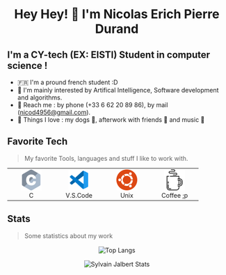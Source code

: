 <h1 align="center">
Hey Hey! 👋 I'm Nicolas Erich Pierre Durand
</h1>

<h2> I'm a CY-tech (EX: EISTI) Student in computer science ! </h2>
  
- 🇫🇷 I'm a pround french student :D 
- 👀 I'm mainly interested by Artifical Intelligence, Software development and algorithms.
- 📱 Reach me : by phone (+33 6 62 20 89 86), by mail (nicod4956@gmail.com).
- 💛 Things I love : my dogs 🐶, afterwork with friends 🍻 and music 🎵

## Favorite Tech
> My favorite Tools, languages and stuff I like to work with.

<table align="center">
  <tr>
  <td align="center" width="96">
        <img src="./c.svg" width="48" height="48" alt="C" />
      </a>
      <br>C
    </td>
    <td align="center" width="96">
        <img src="./vscode.svg" width="48" height="48" alt="V.S.Code" />
      </a>
      <br>V.S.Code
    </td>
    <td align="center" width="96">
        <img src="./ubuntu.svg" width="48" height="48" alt="Ubuntu" />
      </a>
      <br>Unix
    </td>
    <td align="center" width="96">
        <img src="./coffee.svg" width="48" height="48" alt="Coffee" />
      </a>
      <br>Coffee ;p
    </td>
  </tr>
</table>

## Stats
> Some statistics about my work

<p align="center">
    <img align="center"  src="https://github-readme-stats.vercel.app/api/top-langs/?username=Durandnico&count_private=true&title_color=fff&text_color=9f9f9f&bg_color=181818&border_color=0055CC&layout=compact&langs_count=10&custom_title=Languages%20In%20My%20Public%20Codes" alt="Top Langs" />
</p>

<p align="center">
    <img align="center"  src="https://github-readme-stats.vercel.app/api/?username=Durandnico&show_icons=true&count_private=true&title_color=fff&icon_color=0055CC&text_color=9f9f9f&bg_color=181818&border_color=0055CC&hide=contribs,issues&custom_title=My%20GitHub%20Stats" alt="Sylvain Jalbert Stats" />
</p>
